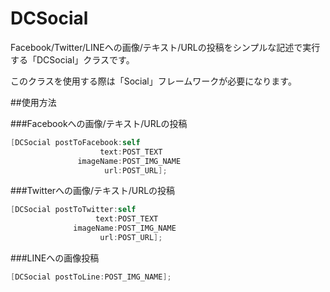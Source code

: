DCSocial
======================

Facebook/Twitter/LINEへの画像/テキスト/URLの投稿をシンプルな記述で実行する「DCSocial」クラスです。

このクラスを使用する際は「Social」フレームワークが必要になります。

##使用方法

###Facebookへの画像/テキスト/URLの投稿

```objective-c
[DCSocial postToFacebook:self
                    text:POST_TEXT
               imageName:POST_IMG_NAME
                     url:POST_URL];
```

###Twitterへの画像/テキスト/URLの投稿

```objective-c
[DCSocial postToTwitter:self
                   text:POST_TEXT
              imageName:POST_IMG_NAME
                    url:POST_URL];
```

###LINEへの画像投稿

```objective-c
[DCSocial postToLine:POST_IMG_NAME];
```
